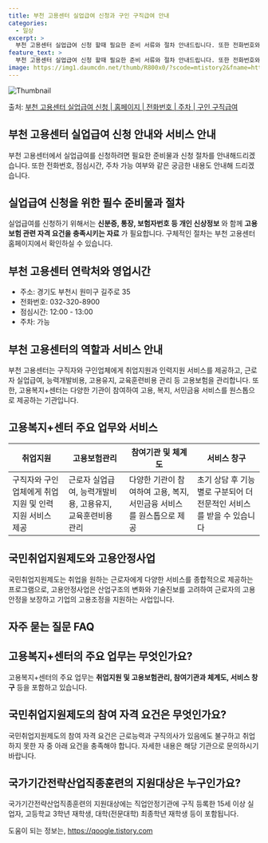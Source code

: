 ```yaml
---
title: 부천 고용센터 실업급여 신청과 구인 구직급여 안내
categories:
  - 일상
excerpt: >
  부천 고용센터 실업급여 신청 할때 필요한 준비 서류와 절차 안내드립니다. 또한 전화번호와 점심시간은 언제인지, 주차는 가능한지 궁금한 내용을 안내 드리겠습니다. 실업급여의 경우 아래 홈페이지를 통해 신청하시면 됩니다. 부천 고용센터 실업급여 신청하기 👈 클릭 부천고용복지플러스센터 주소전화번호 경기도 부천시 원미구 길주로 351032-320-8900 부천 고용센터 홈페이지 바로가기 👈 클릭 고용복지+센터 국민들이 쉽고 편하게 필요한 도움을 받을 수 있도록 One-stop으로 지원하는 협업모델입니다. 주요 업무 취업지원: 구직자와 구인업체에게 취업지원 및 인력지원 서비스 제공 고용보험관리: 근로자 실업급여, 능력개발비용, 고용유지, 교육훈련비용 관리 참여기관 및 체계도 고용센터 일자리센터 새일센터 구직자 지..
feature_text: >
  부천 고용센터 실업급여 신청 할때 필요한 준비 서류와 절차 안내드립니다. 또한 전화번호와 점심시간은 언제인지, 주차는 가능한지 궁금한 내용을 안내 드리겠습니다. 실업급여의 경우 아래 홈페이지를 통해 신청하시면 됩니다. 부천 고용센터 실업급여 신청하기 👈 클릭 부천고용복지플러스센터 주소전화번호 경기도 부천시 원미구 길주로 351032-320-8900 부천 고용센터 홈페이지 바로가기 👈 클릭 고용복지+센터 국민들이 쉽고 편하게 필요한 도움을 받을 수 있도록 One-stop으로 지원하는 협업모델입니다. 주요 업무 취업지원: 구직자와 구인업체에게 취업지원 및 인력지원 서비스 제공 고용보험관리: 근로자 실업급여, 능력개발비용, 고용유지, 교육훈련비용 관리 참여기관 및 체계도 고용센터 일자리센터 새일센터 구직자 지..
image: https://img1.daumcdn.net/thumb/R800x0/?scode=mtistory2&fname=https%3A%2F%2Fblog.kakaocdn.net%2Fdn%2FdT6C0X%2FbtsGK4mMdjx%2FiXcL8lF9e1lgbWBRW3NBPk%2Fimg.png
---
```


![Thumbnail](https://img1.daumcdn.net/thumb/R800x0/?scode=mtistory2&fname=https%3A%2F%2Fblog.kakaocdn.net%2Fdn%2FdT6C0X%2FbtsGK4mMdjx%2FiXcL8lF9e1lgbWBRW3NBPk%2Fimg.png)

<p>출처: <a href="https://qoogle.tistory.com/4626" rel="dofollow">부천 고용센터 실업급여 신청 | 홈페이지 | 전화번호 | 주차 | 구인 구직급여</a> </p>

## 부천 고용센터 실업급여 신청 안내와 서비스 안내

부천 고용센터에서 실업급여를 신청하려면 필요한 준비물과 신청 절차를 안내해드리겠습니다. 또한 전화번호, 점심시간, 주차 가능 여부와 같은
궁금한 내용도 안내해 드리겠습니다.

## 실업급여 신청을 위한 필수 준비물과 절차

실업급여를 신청하기 위해서는 **신분증, 통장, 보험자번호 등 개인 신상정보** 와 함께 **고용 보험 관련 자격 요건을 충족시키는 자료**
가 필요합니다. 구체적인 절차는 부천 고용센터 홈페이지에서 확인하실 수 있습니다.

## 부천 고용센터 연락처와 영업시간

  * 주소: 경기도 부천시 원미구 길주로 35
  * 전화번호: 032-320-8900
  * 점심시간: 12:00 - 13:00
  * 주차: 가능

## 부천 고용센터의 역할과 서비스 안내

부천 고용센터는 구직자와 구인업체에게 취업지원과 인력지원 서비스를 제공하고, 근로자 실업급여, 능력개발비용, 고용유지, 교육훈련비용 관리 등
고용보험을 관리합니다. 또한, 고용복지+센터는 다양한 기관이 참여하여 고용, 복지, 서민금융 서비스를 원스톱으로 제공하는 기관입니다.

## 고용복지+센터 주요 업무와 서비스

**취업지원** | **고용보험관리** | **참여기관 및 체계도** | **서비스 창구**  
---|---|---|---  
구직자와 구인업체에게 취업지원 및 인력지원 서비스 제공 | 근로자 실업급여, 능력개발비용, 고용유지, 교육훈련비용 관리 | 다양한 기관이 참여하여 고용, 복지, 서민금융 서비스를 원스톱으로 제공 | 초기 상담 후 기능별로 구분되어 더 전문적인 서비스를 받을 수 있습니다  
  
## 국민취업지원제도와 고용안정사업

국민취업지원제도는 취업을 원하는 근로자에게 다양한 서비스를 종합적으로 제공하는 프로그램으로, 고용안정사업은 산업구조의 변화와 기술진보를
고려하여 근로자의 고용안정을 보장하고 기업의 고용조정을 지원하는 사업입니다.

## 자주 묻는 질문 FAQ

## 고용복지+센터의 주요 업무는 무엇인가요?

고용복지+센터의 주요 업무는 **취업지원 및 고용보험관리, 참여기관과 체계도, 서비스 창구** 등을 포함하고 있습니다.

## 국민취업지원제도의 참여 자격 요건은 무엇인가요?

국민취업지원제도의 참여 자격 요건은 근로능력과 구직의사가 있음에도 불구하고 취업하지 못한 자 중 아래 요건을 충족해야 합니다. 자세한 내용은
해당 기관으로 문의하시기 바랍니다.

## 국가기간전략산업직종훈련의 지원대상은 누구인가요?

국가기간전략산업직종훈련의 지원대상에는 직업안정기관에 구직 등록한 15세 이상 실업자, 고등학교 3학년 재학생, 대학(전문대학) 최종학년
재학생 등이 포함됩니다.



 

도움이 되는 정보는, <a href="https://qoogle.tistory.com" rel="dofollow">https://qoogle.tistory.com</a>


